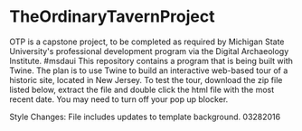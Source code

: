 # TheOrdinaryTavernProject
OTP is a capstone project, to be completed as required by Michigan State University's professional development program via the Digital Archaeology Institute. #msdaui This repository contains a program that is being built with Twine. The plan is to use Twine to build an interactive web-based tour of a historic site, located in New Jersey. To test the tour, download the zip file listed below, extract the file and double click the html file with the most recent date. You may need to turn off your pop up blocker.  

Style Changes: File includes updates to template background. 03282016
